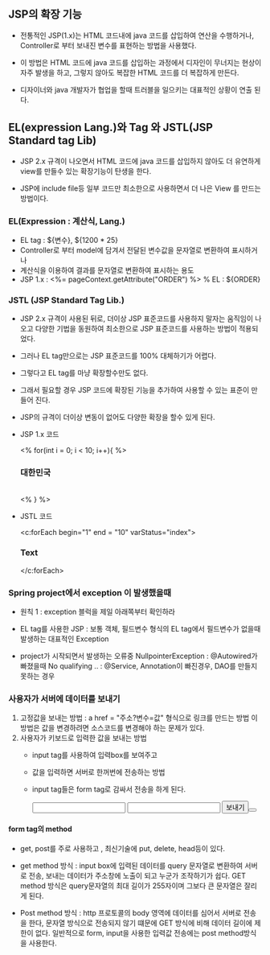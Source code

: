 ## JSP의 확장 기능
* 전통적인 JSP(1.x)는 HTML 코드내에 java 코드를 삽입하여 연산을 수행하거나, Controller로 부터 보내진 변수를 표현하는 방법을 사용했다.

* 이 방법은 HTML 코드에 java 코드를 삽입하는 과정에서 디자인이 무너지는 현상이 자주 발생을 하고, 그렇지 않아도 복잡한 HTML 코드를 더 복잡하게 만든다.

* 디자이너와 java 개발자가 협업을 할때 트러블을 일으키는 대표적인 상황이 연출 된다.

## EL(expression Lang.)와 Tag 와 JSTL(JSP Standard tag Lib)

* JSP 2.x 규격이 나오면서 HTML 코드에 java 코드를 삽입하지 않아도 더 유연하게 view를 만들수 있는 확장기능이 탄생을 한다.

* JSP에 include file등 일부 코드만 최소한으로 사용하면서 더 나은 View 를 만드는 방법이다.

### EL(Expression : 계산식, Lang.)

* EL tag : ${변수}, ${1200 * 25}
* Controller로 부터 model에 담겨서 전달된 변수값을 문자열로 변환하여 표시하거나
* 계산식을 이용하여 결과를 문자열로 변환하여 표시하는 용도
* JSP 1.x : <%= pageContext.getAttribute("ORDER") %>
% EL : ${ORDER}


### JSTL (JSP Standard Tag Lib.)
* JSP 2.x 규격이 사용된 뒤로, 더이상 JSP 표준코드를 사용하지 말자는 움직임이 나오고 다양한 기법을 동원하여 최소한으로 JSP 표준코드를 사용하는 방법이 적용되었다.

* 그러나 EL tag만으로는 JSP 표준코드를 100% 대체하기가 어렵다.

* 그렇다고 EL tag를 마냥 확장할수만도 없다.

* 그래서 필요할 경우 JSP 코드에 확장된 기능을 추가하여 사용할 수 있는 표준이 만들어 진다.

* JSP의 규격이 더이상 변동이 없어도 다양한 확장을 할수 있게 된다.

* JSP 1.x 코드

	<% for(int i = 0; i < 10; i++){ %>
	     <h3>대한민국</h3>	            		
   <% } %>

* JSTL 코드

	<c:forEach begin="1" end = "10" varStatus="index">
		<h3>Text</h3>
	</c:forEach>
	
### Spring project에서 exception 이 발생했을때
* 원칙 1 : exception 블럭을 제일 아래쪽부터 확인하라

* EL tag를 사용한 JSP : 보통 객체, 필드변수 형식의 EL tag에서 필드변수가 없을때
				        발생하는 대표적인 Exception	

* project가 시작되면서 발생하는 오류중
NullpointerException : @Autowired가 빠졌을때
No qualifying .. : @Service, Annotation이 빠진경우, DAO를 만들지 못하는 경우	

### 사용자가 서버에 데이터를 보내기
1. 고정값을 보내는 방법 : a href = "주소?변수=값" 형식으로 링크를 만드는 방법
	이방법은 값을 변경하려면 소스코드를 변경해야 하는 문제가 있다.
2. 사용자가 키보드로 입력한 값을 보내는 방법
	* input tag를 사용하여 입력box를 보여주고
	* 값을 입력하면 서버로 한꺼번에 전송하는 방법
	* input tag들은 form tag로 감싸서 전송을 하게 된다.
	
		<form>
			<input>
			<input>
			<button>보내기<button>
		</form>
		
#### form tag의 method
* get, post를 주로 사용하고 , 최신기술에 put, delete, head등이 있다.

* get method 방식 : input box에 입력된 데이터를 query 문자열로 변환하여
    			    서버로 전송, 보내는 데이터가 주소창에 노출이 되고 누군가 조작하기가 쉽다.
    			  GET method 방식은 query문자열의 최대 길이가 255자이며 그보다 큰 문자열은 잘리게 된다.
    				  
* Post method 방식 : http 프로토콜의 body 영역에 데이터를 심어서 서버로 전송을 한다, 문자열 방식으로 전송되지 않기 떄문에 GET 방식에 비해 데이터 길이에 제한이 없다.
					일반적으로 form, input을 사용한 입력값 전송에는 post method방식을 사용한다.